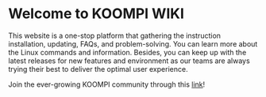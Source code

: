 # Welcome to KOOMPI WIKI 

This website is a one-stop platform that gathering the instruction installation, updating, FAQs, and problem-solving. You can learn more about the Linux commands and information. Besides, you can keep up with the latest releases for new features and environment as our teams are always trying their best to deliver the optimal user experience. 





Join the ever-growing KOOMPI community through this [link](https://t.me/koompicom)!
